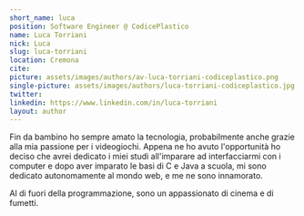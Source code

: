 ```yaml
---
short_name: luca
position: Software Engineer @ CodicePlastico
name: Luca Torriani
nick: Luca
slug: luca-torriani
location: Cremona
cite: 
picture: assets/images/authors/av-luca-torriani-codiceplastico.png
single-picture: assets/images/authors/luca-torriani-codiceplastico.jpg
twitter: 
linkedin: https://www.linkedin.com/in/luca-torriani
layout: author
---
```

<p>Fin da bambino ho sempre amato la tecnologia, probabilmente anche grazie alla mia passione per i videogiochi.
Appena ne ho avuto l'opportunità ho deciso che avrei dedicato i miei  studi all'imparare ad interfacciarmi con i computer e dopo aver imparato le basi di C e Java a scuola, mi sono dedicato autonomamente al mondo web, e me ne sono innamorato.</p><p>Al di fuori della programmazione, sono un appassionato di cinema e di fumetti.</p>